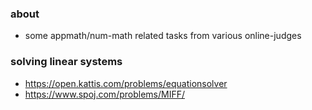 ### about
- some appmath/num-math related tasks from various online-judges 

### solving linear systems
- https://open.kattis.com/problems/equationsolver
- https://www.spoj.com/problems/MIFF/

